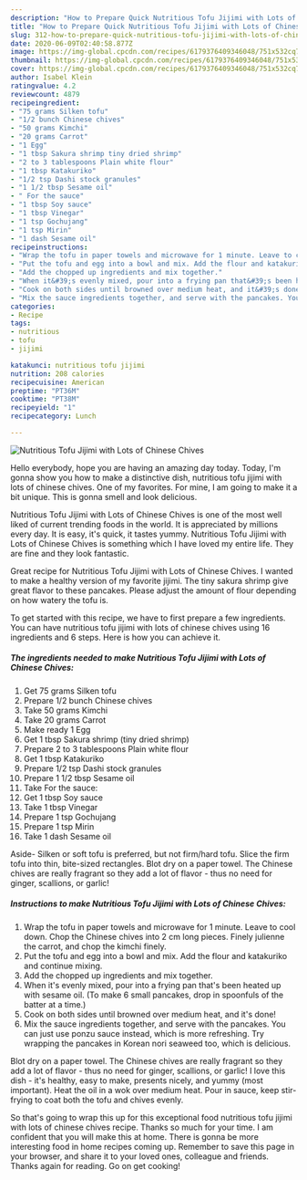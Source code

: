 ```yaml
---
description: "How to Prepare Quick Nutritious Tofu Jijimi with Lots of Chinese Chives"
title: "How to Prepare Quick Nutritious Tofu Jijimi with Lots of Chinese Chives"
slug: 312-how-to-prepare-quick-nutritious-tofu-jijimi-with-lots-of-chinese-chives
date: 2020-06-09T02:40:58.877Z
image: https://img-global.cpcdn.com/recipes/6179376409346048/751x532cq70/nutritious-tofu-jijimi-with-lots-of-chinese-chives-recipe-main-photo.jpg
thumbnail: https://img-global.cpcdn.com/recipes/6179376409346048/751x532cq70/nutritious-tofu-jijimi-with-lots-of-chinese-chives-recipe-main-photo.jpg
cover: https://img-global.cpcdn.com/recipes/6179376409346048/751x532cq70/nutritious-tofu-jijimi-with-lots-of-chinese-chives-recipe-main-photo.jpg
author: Isabel Klein
ratingvalue: 4.2
reviewcount: 4879
recipeingredient:
- "75 grams Silken tofu"
- "1/2 bunch Chinese chives"
- "50 grams Kimchi"
- "20 grams Carrot"
- "1 Egg"
- "1 tbsp Sakura shrimp tiny dried shrimp"
- "2 to 3 tablespoons Plain white flour"
- "1 tbsp Katakuriko"
- "1/2 tsp Dashi stock granules"
- "1 1/2 tbsp Sesame oil"
- " For the sauce"
- "1 tbsp Soy sauce"
- "1 tbsp Vinegar"
- "1 tsp Gochujang"
- "1 tsp Mirin"
- "1 dash Sesame oil"
recipeinstructions:
- "Wrap the tofu in paper towels and microwave for 1 minute. Leave to cool down. Chop the Chinese chives into 2 cm long pieces. Finely julienne the carrot, and chop the kimchi finely."
- "Put the tofu and egg into a bowl and mix. Add the flour and katakuriko and continue mixing."
- "Add the chopped up ingredients and mix together."
- "When it&#39;s evenly mixed, pour into a frying pan that&#39;s been heated up with sesame oil. (To make 6 small pancakes, drop in spoonfuls of the batter at a time.)"
- "Cook on both sides until browned over medium heat, and it&#39;s done!"
- "Mix the sauce ingredients together, and serve with the pancakes. You can just use ponzu sauce instead, which is more refreshing. Try wrapping the pancakes in Korean nori seaweed too, which is delicious."
categories:
- Recipe
tags:
- nutritious
- tofu
- jijimi

katakunci: nutritious tofu jijimi 
nutrition: 208 calories
recipecuisine: American
preptime: "PT36M"
cooktime: "PT38M"
recipeyield: "1"
recipecategory: Lunch

---
```



![Nutritious Tofu Jijimi with Lots of Chinese Chives](https://img-global.cpcdn.com/recipes/6179376409346048/751x532cq70/nutritious-tofu-jijimi-with-lots-of-chinese-chives-recipe-main-photo.jpg)

Hello everybody, hope you are having an amazing day today. Today, I'm gonna show you how to make a distinctive dish, nutritious tofu jijimi with lots of chinese chives. One of my favorites. For mine, I am going to make it a bit unique. This is gonna smell and look delicious.

Nutritious Tofu Jijimi with Lots of Chinese Chives is one of the most well liked of current trending foods in the world. It is appreciated by millions every day. It is easy, it's quick, it tastes yummy. Nutritious Tofu Jijimi with Lots of Chinese Chives is something which I have loved my entire life. They are fine and they look fantastic.

Great recipe for Nutritious Tofu Jijimi with Lots of Chinese Chives. I wanted to make a healthy version of my favorite jijimi. The tiny sakura shrimp give great flavor to these pancakes. Please adjust the amount of flour depending on how watery the tofu is.


To get started with this recipe, we have to first prepare a few ingredients. You can have nutritious tofu jijimi with lots of chinese chives using 16 ingredients and 6 steps. Here is how you can achieve it.

<!--inarticleads1-->

##### The ingredients needed to make Nutritious Tofu Jijimi with Lots of Chinese Chives:

1. Get 75 grams Silken tofu
1. Prepare 1/2 bunch Chinese chives
1. Take 50 grams Kimchi
1. Take 20 grams Carrot
1. Make ready 1 Egg
1. Get 1 tbsp Sakura shrimp (tiny dried shrimp)
1. Prepare 2 to 3 tablespoons Plain white flour
1. Get 1 tbsp Katakuriko
1. Prepare 1/2 tsp Dashi stock granules
1. Prepare 1 1/2 tbsp Sesame oil
1. Take  For the sauce:
1. Get 1 tbsp Soy sauce
1. Take 1 tbsp Vinegar
1. Prepare 1 tsp Gochujang
1. Prepare 1 tsp Mirin
1. Take 1 dash Sesame oil


Aside- Silken or soft tofu is preferred, but not firm/hard tofu. Slice the firm tofu into thin, bite-sized rectangles. Blot dry on a paper towel. The Chinese chives are really fragrant so they add a lot of flavor - thus no need for ginger, scallions, or garlic! 

<!--inarticleads2-->

##### Instructions to make Nutritious Tofu Jijimi with Lots of Chinese Chives:

1. Wrap the tofu in paper towels and microwave for 1 minute. Leave to cool down. Chop the Chinese chives into 2 cm long pieces. Finely julienne the carrot, and chop the kimchi finely.
1. Put the tofu and egg into a bowl and mix. Add the flour and katakuriko and continue mixing.
1. Add the chopped up ingredients and mix together.
1. When it&#39;s evenly mixed, pour into a frying pan that&#39;s been heated up with sesame oil. (To make 6 small pancakes, drop in spoonfuls of the batter at a time.)
1. Cook on both sides until browned over medium heat, and it&#39;s done!
1. Mix the sauce ingredients together, and serve with the pancakes. You can just use ponzu sauce instead, which is more refreshing. Try wrapping the pancakes in Korean nori seaweed too, which is delicious.


Blot dry on a paper towel. The Chinese chives are really fragrant so they add a lot of flavor - thus no need for ginger, scallions, or garlic! I love this dish - it&#39;s healthy, easy to make, presents nicely, and yummy (most important). Heat the oil in a wok over medium heat. Pour in sauce, keep stir-frying to coat both the tofu and chives evenly. 

So that's going to wrap this up for this exceptional food nutritious tofu jijimi with lots of chinese chives recipe. Thanks so much for your time. I am confident that you will make this at home. There is gonna be more interesting food in home recipes coming up. Remember to save this page in your browser, and share it to your loved ones, colleague and friends. Thanks again for reading. Go on get cooking!
